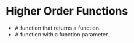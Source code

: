 # Higher Order Functions

- A function that returns a function.
- A function with a function parameter.
